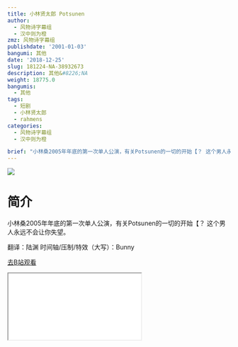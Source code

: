 ```yaml
---
title: 小林贤太郎 Potsunen
author:
  - 风物诗字幕组
  - 汉中则为橙
zmz: 风物诗字幕组
publishdate: '2001-01-03'
bangumi: 其他
date: '2018-12-25'
slug: 181224-NA-38932673
description: 其他&#8226;NA
weight: 18775.0
bangumis:
  - 其他
tags:
  - 短剧
  - 小林贤太郎
  - rahmens
categories:
  - 风物诗字幕组
  - 汉中则为橙

brief: "小林桑2005年年底的第一次单人公演，有关Potsunen的一切的开始【？ 这个男人永远不会让你失望。 翻译：陆渊 时间轴/压制/特效（大写）：Bunny"
---
```

![](https://i.imgur.com/lS1jaXm.jpg)
# 简介  
小林桑2005年年底的第一次单人公演，有关Potsunen的一切的开始【？
这个男人永远不会让你失望。

翻译：陆渊 时间轴/压制/特效（大写）：Bunny  

[去B站观看](https://www.bilibili.com/video/av38932673/)
<div class ="resp-container"><iframe class="testiframe" src="//player.bilibili.com/player.html?aid=38932673"", scrolling="no", allowfullscreen="true" > </iframe></div> 

